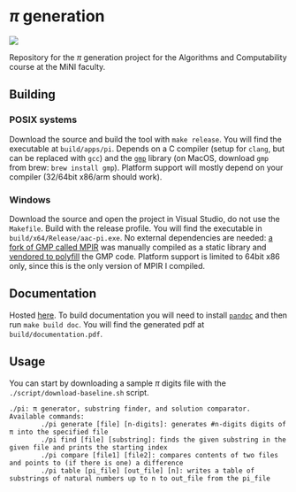 # $\pi$ generation

[![](https://github.com/shilangyu/AaC-pi/workflows/cd/badge.svg)](https://github.com/shilangyu/AaC-pi/actions)

Repository for the $\pi$ generation project for the Algorithms and Computability course at the MiNI faculty.

## Building

### POSIX systems

Download the source and build the tool with `make release`. You will find the executable at `build/apps/pi`. Depends on a C compiler (setup for `clang`, but can be replaced with `gcc`) and the [`gmp`](https://gmplib.org) library (on MacOS, download `gmp` from brew: `brew install gmp`). Platform support will mostly depend on your compiler (32/64bit x86/arm should work).

### Windows

Download the source and open the project in Visual Studio, do not use the `Makefile`. Build with the release profile. You will find the executable in `build/x64/Release/aac-pi.exe`. No external dependencies are needed: [a fork of GMP called MPIR](http://www.mpir.org) was manually compiled as a static library and [vendored to polyfill](include/mpir_windows) the GMP code. Platform support is limited to 64bit x86 only, since this is the only version of MPIR I compiled.

## Documentation

Hosted [here](https://shilangyu.dev/AaC-pi/documentation.pdf). To build documentation you will need to install [`pandoc`](https://pandoc.org/) and then run `make build doc`. You will find the generated pdf at `build/documentation.pdf`.

## Usage

You can start by downloading a sample $\pi$ digits file with the `./script/download-baseline.sh` script.

```
./pi: π generator, substring finder, and solution comparator.
Available commands:
        ./pi generate [file] [n-digits]: generates #n-digits digits of π into the specified file
        ./pi find [file] [substring]: finds the given substring in the given file and prints the starting index
        ./pi compare [file1] [file2]: compares contents of two files and points to (if there is one) a difference
        ./pi table [pi_file] [out_file] [n]: writes a table of substrings of natural numbers up to n to out_file from the pi_file
```
